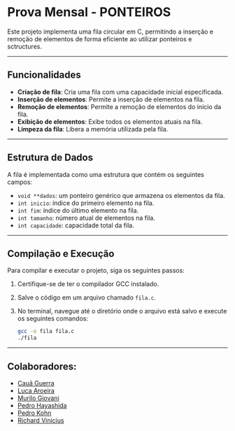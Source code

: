# Prova Mensal - **PONTEIROS**

Este projeto implementa uma fila circular em C, permitindo a inserção e remoção de elementos de forma eficiente ao utilizar ponteiros e sctructures.

---

## Funcionalidades

- **Criação de fila**: Cria uma fila com uma capacidade inicial especificada.
- **Inserção de elementos**: Permite a inserção de elementos na fila.
- **Remoção de elementos**: Permite a remoção de elementos do início da fila.
- **Exibição de elementos**: Exibe todos os elementos atuais na fila.
- **Limpeza da fila**: Libera a memória utilizada pela fila.

---

## Estrutura de Dados

A fila é implementada como uma estrutura que contém os seguintes campos:

- `void **dados`: um ponteiro genérico que armazena os elementos da fila.
- `int inicio`: índice do primeiro elemento na fila.
- `int fim`: índice do último elemento na fila.
- `int tamanho`: número atual de elementos na fila.
- `int capacidade`: capacidade total da fila.

---

## Compilação e Execução

Para compilar e executar o projeto, siga os seguintes passos:

1. Certifique-se de ter o compilador GCC instalado.
2. Salve o código em um arquivo chamado `fila.c`.
3. No terminal, navegue até o diretório onde o arquivo está salvo e execute os seguintes comandos:

   ```bash
   gcc -o fila fila.c
   ./fila

---

## **Colaboradores:**
- [Cauã Guerra](https://www.github.com/caua-guerra)
- [Luca Aroeira](https://www.github.com/lucaaroeiracrv)
- [Murilo Giovani](https://www.github.com/mumuka)
- [Pedro Hayashida](https://www.github.com/hayasshida)
- [Pedro Kohn](https://www.github.com/kohnn)
- [Richard Vinicius](https://www.github.com/mockjk)


